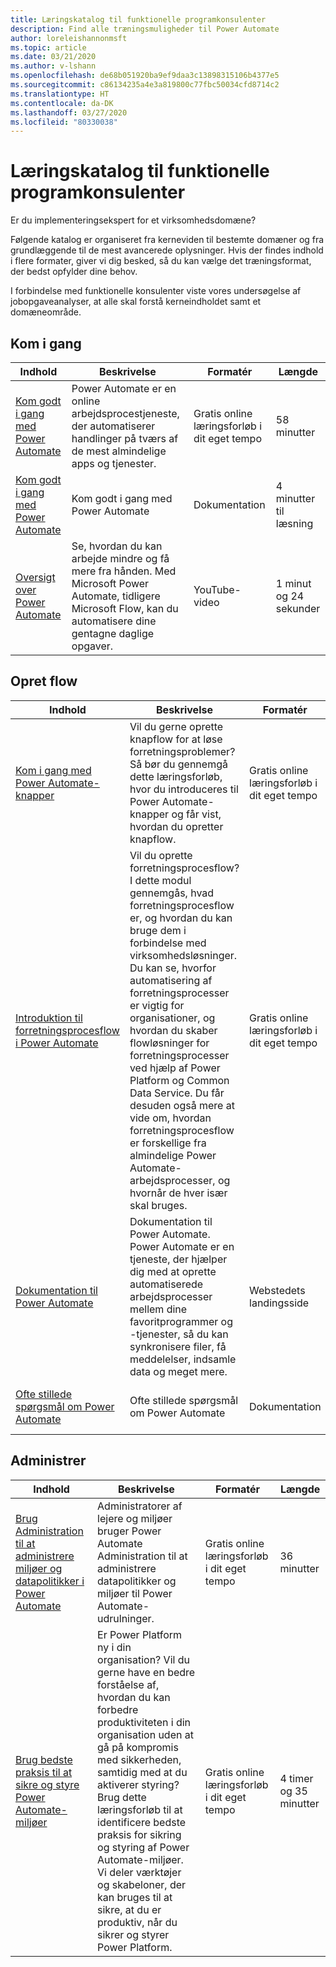 ```yaml
---
title: Læringskatalog til funktionelle programkonsulenter
description: Find alle træningsmuligheder til Power Automate
author: loreleishannonmsft
ms.topic: article
ms.date: 03/21/2020
ms.author: v-lshann
ms.openlocfilehash: de68b051920ba9ef9daa3c13898315106b4377e5
ms.sourcegitcommit: c86134235a4e3a819800c77fbc50034cfd8714c2
ms.translationtype: HT
ms.contentlocale: da-DK
ms.lasthandoff: 03/27/2020
ms.locfileid: "80330038"
---
```

# <a name="functional-application-consultant-learning-catalog"></a>Læringskatalog til funktionelle programkonsulenter

Er du implementeringsekspert for et virksomhedsdomæne? 

Følgende katalog er organiseret fra kerneviden til bestemte domæner og fra grundlæggende til de mest avancerede oplysninger. Hvis der findes indhold i flere formater, giver vi dig besked, så du kan vælge det træningsformat, der bedst opfylder dine behov.

I forbindelse med funktionelle konsulenter viste vores undersøgelse af jobopgaveanalyser, at alle skal forstå kerneindholdet samt et domæneområde. 

## <a name="get-started"></a>Kom i gang<a name="get-started"></a>
| Indhold  | Beskrivelse  | Formatér | Længde    |
|------------------------------------------------------------------------------------------------|-----------------------------------------------------------------------------------------------------------------------------------------------------------------|---------------------------------------|-------------------|
| [Kom godt i gang med Power Automate](https://docs.microsoft.com/learn/modules/get-started-flows/) | Power Automate er en online arbejdsprocestjeneste, der automatiserer handlinger på tværs af de mest almindelige apps og tjenester.         | Gratis online læringsforløb i dit eget tempo | 58 minutter    |
| [Kom godt i gang med Power Automate](https://docs.microsoft.com/power-automate/getting-started)   | Kom godt i gang med Power Automate  | Dokumentation | 4 minutter til læsning |
| [Oversigt over Power Automate](https://www.youtube.com/watch?v=hCuxuUaGC6Y)  | Se, hvordan du kan arbejde mindre og få mere fra hånden. Med Microsoft Power Automate, tidligere Microsoft Flow, kan du automatisere dine gentagne daglige opgaver. | YouTube-video  | 1 minut og 24 sekunder   |
## <a name="create-flows"></a>Opret flow<a name="create-flows"></a>
| Indhold  | Beskrivelse  | Formatér | Længde    |
|------------------------------------------------------------------------------------------------|-----------------------------------------------------------------------------------------------------------------------------------------------------------------|---------------------------------------|-------------------|
| [Kom i gang med Power Automate-knapper](https://docs.microsoft.com/learn/paths/get-started-power-automate-buttons/) | Vil du gerne oprette knapflow for at løse forretningsproblemer? Så bør du gennemgå dette læringsforløb, hvor du introduceres til Power Automate-knapper og får vist, hvordan du opretter knapflow.  | Gratis online læringsforløb i dit eget tempo | 4 timer og 30 minutter |
| [Introduktion til forretningsprocesflow i Power Automate](https://docs.microsoft.com/learn/modules/intro-business-process-flows/)    |Vil du oprette forretningsprocesflow? I dette modul gennemgås, hvad forretningsprocesflow er, og hvordan du kan bruge dem i forbindelse med virksomhedsløsninger. Du kan se, hvorfor automatisering af forretningsprocesser er vigtig for organisationer, og hvordan du skaber flowløsninger for forretningsprocesser ved hjælp af Power Platform og Common Data Service. Du får desuden også mere at vide om, hvordan forretningsprocesflow er forskellige fra almindelige Power Automate-arbejdsprocesser, og hvornår de hver især skal bruges.|  Gratis online læringsforløb i dit eget tempo|  31 minutter |
| [Dokumentation til Power Automate](https://docs.microsoft.com/power-automate/)  | Dokumentation til Power Automate. Power Automate er en tjeneste, der hjælper dig med at oprette automatiserede arbejdsprocesser mellem dine favoritprogrammer og -tjenester, så du kan synkronisere filer, få meddelelser, indsamle data og meget mere. | Webstedets landingsside |      |
| [Ofte stillede spørgsmål om Power Automate](https://docs.microsoft.com/power-automate/frequently-asked-questions)     | Ofte stillede spørgsmål om Power Automate   | Dokumentation   | 5 minutter til læsning  |
## <a name="administer"></a>Administrer<a name="administer"></a>
| Indhold  | Beskrivelse  | Formatér | Længde    |
|------------------------------------------------------------------------------------------------|-----------------------------------------------------------------------------------------------------------------------------------------------------------------|---------------------------------------|-------------------|
| [Brug Administration til at administrere miljøer og datapolitikker i Power Automate](https://docs.microsoft.com/learn/modules/administer-flows/) | Administratorer af lejere og miljøer bruger Power Automate Administration til at administrere datapolitikker og miljøer til Power Automate-udrulninger.  | Gratis online læringsforløb i dit eget tempo | 36 minutter  |
| [Brug bedste praksis til at sikre og styre Power Automate-miljøer](https://docs.microsoft.com/learn/paths/best-practices-environments/)    | Er Power Platform ny i din organisation? Vil du gerne have en bedre forståelse af, hvordan du kan forbedre produktiviteten i din organisation uden at gå på kompromis med sikkerheden, samtidig med at du aktiverer styring? Brug dette læringsforløb til at identificere bedste praksis for sikring og styring af Power Automate-miljøer. Vi deler værktøjer og skabeloner, der kan bruges til at sikre, at du er produktiv, når du sikrer og styrer Power Platform. | Gratis online læringsforløb i dit eget tempo | 4 timer og 35 minutter |
